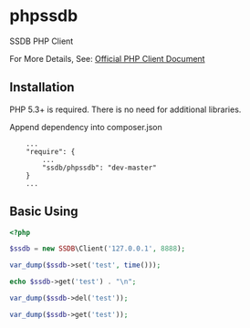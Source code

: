 phpssdb
=======

SSDB PHP Client

For More Details, See: [Official PHP Client Document](http://ssdb.io/docs/zh_cn/php/)

## Installation

PHP 5.3+ is required. There is no need for additional libraries.

Append dependency into composer.json

```
	...
	"require": {
		...
		"ssdb/phpssdb": "dev-master"
	}
	...
```

## Basic Using

```php
<?php

$ssdb = new SSDB\Client('127.0.0.1', 8888);

var_dump($ssdb->set('test', time()));

echo $ssdb->get('test') . "\n";

var_dump($ssdb->del('test'));

var_dump($ssdb->get('test'));

```

